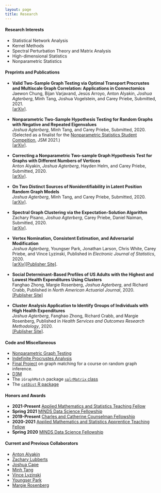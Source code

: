 ```yaml
---
layout: page
title: Research
---
```

<h4>Research Interests</h4>
<ul>
<li>Statistical Network Analysis</li>
<li>Kernel Methods</li>
<li>Spectral Perturbation Theory and Matrix Analysis</li>
<li>High-dimensional Statistics</li>
<li>Nonparametric Statistics</li>
</ul>

<h4>Preprints and Publications</h4>
<ul>
<li><b>Valid Two-Sample Graph Testing via Optimal Transport Procrustes and Multiscale Graph Correlation: Applications in Connectomics</b><br />
Jaewon Chung, Bijan Varjavand, Jesús Arroyo, Anton Alyakin, <i>Joshua Agterberg</i>, Minh Tang, Joshua Vogelstein, and Carey Priebe, Submitted, 2021.
<br />
<a href = "https://arxiv.org/abs/1911.02741">[arXiv]</a>.
</li><br />
<li><b>Nonparametric Two-Sample Hypothesis Testing for Random Graphs with Negative and Repeated Eigenvalues</b> <br />
<i>Joshua Agterberg</i>, Minh Tang, and Carey Priebe, Submitted, 2020.<br />
(Selected as a finalist for the <a href = "https://community.amstat.org/nonparametricstatisticssection/paper-awards">Nonparametric Statistics Student Compeition</a>, JSM 2021.)<br />
<a href = "https://arxiv.org/abs/2012.09828">[arXiv]</a>.
</li><br />
<li><b>Correcting a Nonparametric Two-sample Graph Hypothesis Test for Graphs with Different Numbers of
Vertices</b><br />
Anton Alyakin, <i>Joshua Agterberg</i>, Hayden Helm, and Carey Priebe, Submitted, 2020.<br />
<a href = "https://arxiv.org/abs/2008.09434">[arXiv]</a>.
</li><br />
<li><b>On Two Distinct Sources of Nonidentifiability in Latent Position Random Graph Models</b> <br />
<i>Joshua Agterberg</i>, Minh Tang, and Carey Priebe, Submitted, 2020.<br />
<a href = "https://arxiv.org/abs/2003.14250">[arXiv]</a>.
</li><br />
<li><b>Spectral Graph Clustering via the Expectation-Solution Algorithm</b> <br />
Zachary Pisano, <i>Joshua Agterberg</i>, Carey Priebe, Daniel Naiman, Submitted, 2020.<br />
<a href = "https://arxiv.org/abs/2003.13462">[arXiv]</a>.
</li><br />
<li><b>Vertex Nomination, Consistent Estimation, and Adversarial Modification</b> <br />
<i>Joshua Agterberg</i>, Youngser Park, Jonathan Larson, Chris White, Carey Priebe, and Vince Lyzinski, Published in <i>Electronic Journal  of Statistics</i>, 2020. <br />
<a href="https://arxiv.org/abs/1905.01776">[arXiv]</a><a href="https://doi.org/10.1214/20-EJS1744">[Publisher Site]</a>.
</li><br />
<li><b>Social Determinant-Based Profiles of US Adults  with the Highest and Lowest  Health Expenditures Using Clusters
</b> <br />
Fanghao Zhong, Margie Rosenberg, <i>Joshua Agterberg</i>, and Richard Crabb, Published in <i>North American Actuarial Journal</i>, 2020.<br />
<a href="https://www.tandfonline.com/doi/full/10.1080/10920277.2020.1814819">[Publisher Site]</a>
</li><br />
<li><b>Cluster Analysis Application to Identify Groups of Individuals with High Health Expenditures</b><br />  
<i>Joshua Agterberg</i>, Fanghao Zhong, Richard Crabb, and Margie Rosenberg, Published in <i>Health Services and Outcomes Research Methodology</i>, 2020.<br /> 
<a href="https://link.springer.com/article/10.1007/s10742-020-00214-8">[Publisher Site]</a>.
</li>
</ul>



<h4>Code and Miscellaneous</h4>
<ul>
<li><a href="https://github.com/jagterberg/nonparGraphTesting">Nonparametric Graph Testing</a></li>
<li><a href="../assets/procrustes_simulation.html">Indefinite Procrustes Analysis</a></li>
<li><a href="../assets/final_project.pdf">Final Project</a> on graph matching for a course on random graph inference.</li>
<li><a href="https://github.com/neurodata/primitives-interfaces">D3M</a></li>
<li>The <code>iGraphMatch</code> package <a href="https://github.com/dpmcsuss/iGraphMatch/tree/dev_splr"><code>splrMatrix</code> class</a></li>
<li>The <a href="https://github.com/jagterberg/catDist"><code>catDist</code> R package</a></li>
</ul>

<h4>Honors and Awards</h4>
<ul>
<li><b>2021-Present</b> <a href="https://engineering.jhu.edu/ams/teaching-fellows-program/">Applied Mathematics and Statistics Teaching Fellow</a></li>
<li><b>Spring 2021</b> <a href="https://www.minds.jhu.edu/awards/minds-data-science-fellowships/">MINDS Data Science Fellowship</a></li>
<li><b>2019-Present</b> <a href="https://engineering.jhu.edu/ams/fellowship-information/">Charles and Catherine Counselman Fellowship</a></li>
<li><b>2020-2021</b> <a href="https://engineering.jhu.edu/ams/teaching-fellows-program/">Applied Mathematics and Statistics Apprentice Teaching Fellow</a></li>
<li><b>Spring 2020</b> <a href="https://www.minds.jhu.edu/awards/minds-data-science-fellowships/">MINDS Data Science Fellowship</a></li>
</ul>

<h4>Current and Previous Collaborators</h4>
<ul>
<li><a href = "https://alyakin314.github.io/">Anton Alyakin</a></li>
<li><a href = "https://engineering.jhu.edu/ams/faculty/zachary-lubberts/">Zachary Lubberts</a></li>
<li><a href = "https://jcape1.github.io/">Joshua Cape</a></li>
<li><a href = "https://minh-tang.github.io/">Minh Tang</a></li>
<li><a href = "http://people.math.umass.edu/~lyzinski/">Vince Lyzinski</a></li>
<li><a href = "http://www.cis.jhu.edu/~parky/">Youngser Park</a></li>
<li><a href = "https://wsb.wisc.edu/directory/faculty/marjorie-rosenberg">Margie Rosenberg</a></li>
</ul>







